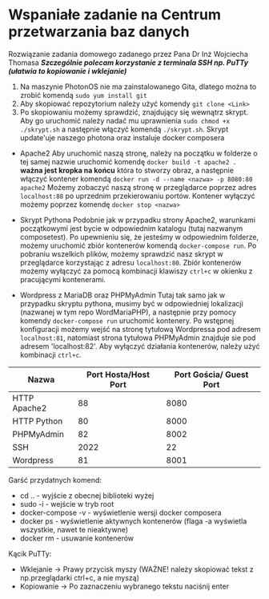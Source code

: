 # Wspaniałe zadanie na Centrum przetwarzania baz danych

Rozwiązanie zadania domowego zadanego przez Pana Dr Inż Wojciecha Thomasa
***Szczególnie polecam korzystanie z terminala SSH np. PuTTy (ułatwia to kopiowanie i wklejanie)***
1. Na maszynie PhotonOS nie ma zainstalowanego Gita, dlatego można to zrobić komendą `sudo yum install git`
2. Aby skopiować repozytorium należy użyć komendy `git clone <Link>`
3. Po skopiowaniu możemy sprawdzić, znajdujący się wewnątrz skrypt. Aby go uruchomić należy nadać mu uprawnienia `sudo chmod +x ./skrypt.sh` a następnie włączyć komendą `./skrypt.sh`. Skrypt update'uje naszego photona oraz instaluje docker composera

- Apache2
  Aby uruchomić naszą stronę, należy na początku w folderze o tej samej nazwie uruchomić komendę `docker build -t apache2 .` **ważna jest kropka na końcu** która to stworzy obraz, a następnie włączyć kontener komendą `docker run -d --name <nazwa> -p 8080:80 apache2`
Możemy zobaczyć naszą stronę w przeglądarce poprzez adres `localhost:88` po uprzednim przekierowaniu portów.
Kontener wyłączyć możemy poprzez komendę `docker stop <nazwa>`

- Skrypt Pythona
  Podobnie jak w przypadku strony Apache2, warunkami początkowymi jest bycie w odpowiednim katalogu (tutaj nazwanym composetest). Po upewnieniu się, że jesteśmy w odpowiednim folderze, możemy uruchomić zbiór kontenerów komendą `docker-compose run`. Po pobraniu wszelkich plików, możemy sprawdzić nasz skrypt w przeglądarce korzystając z adresu `localhost:80`. Zbiór kontenerów możemy wyłączyć za pomocą kombinacji klawiszy `ctrl+c` w okienku z pracującymi kontenerami.
  
- Wordpress z MariaDB oraz PHPMyAdmin
  Tutaj tak samo jak w przypadku skryptu pythona, musimy być w odpowiedniej lokalizacji (nazwanej w tym repo WordMariaPHP), a następnie przy pomocy komendy `docker-compose run` uruchomić kontenery. Po wstępnej konfiguracji możemy wejść na stronę tytułową Wordpressa pod adresem `localhost:81`, natomiast strona tytułowa PHPMyAdmin znajduje sie pod adresem 'localhost:82'. Aby wyłączyć działania kontenerów, należy użyć kombinacji `ctrl+c`.

|Nazwa| Port Hosta/Host Port | Port Gościa/ Guest Port |
|-----|----------------------|-------------------------|
|HTTP Apache2| 88 | 8080|
|HTTP Python|  80 | 8000|
|PHPMyAdmin| 82| 8002|
|SSH| 2022| 22|
|Wordpress| 81 | 8001|


Garść przydatnych komend:
- cd .. - wyjście z obecnej biblioteki wyżej
- sudo -i - wejście w tryb root
- docker-compose -v - wyświetlenie wersji docker composera
- docker ps - wyświetlenie aktywnych kontenerów (flaga -a wyświetla wszystkie, nawet te nieaktywne)
- docker rm - usuwanie kontenerów

Kącik PuTTy:
- Wklejanie -> Prawy przycisk myszy (WAŻNE! należy skopiować tekst z np.przeglądarki ctrl+c, a nie myszą)
- Kopiowanie -> Po zaznaczeniu wybranego tekstu naciśnij enter
